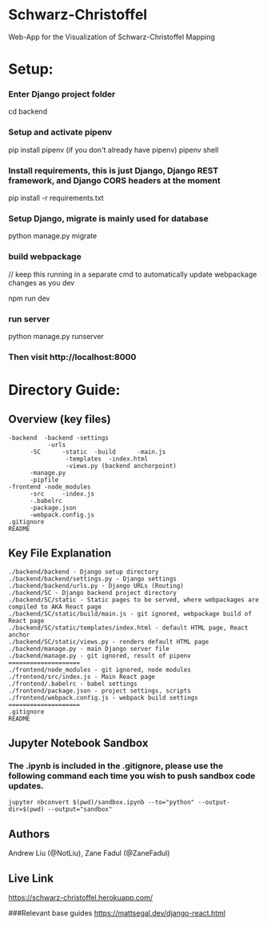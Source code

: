 # Schwarz-Christoffel

Web-App for the Visualization of Schwarz-Christoffel Mapping

# Setup:

### Enter Django project folder

cd backend

### Setup and activate pipenv

pip install pipenv (if you don't already have pipenv)
pipenv shell

### Install requirements, this is just Django, Django REST framework, and Django CORS headers at the moment

pip install -r requirements.txt

### Setup Django, migrate is mainly used for database

python manage.py migrate

### build webpackage

// keep this running in a separate cmd to automatically update webpackage changes as you dev

npm run dev

### run server

python manage.py runserver

### Then visit http://localhost:8000

# Directory Guide:

## Overview (key files)

```
-backend  -backend -settings
	 	   -urls
	  -SC	   -static	-build		-main.js
		   		-templates	-index.html
		   		-views.py (backend anchorpoint)
	  -manage.py
	  -pipfile
-frontend -node_modules
	  -src	   -index.js
	  -.babelrc
	  -package.json
	  -webpack.config.js
.gitignore
README
```

## Key File Explanation

```
./backend/backend - Django setup directory
./backend/backend/settings.py - Django settings
./backend/backend/urls.py - Django URLs (Routing)
./backend/SC - Django backend project directory
./backend/SC/static - Static pages to be served, where webpackages are compiled to AKA React page
./backend/SC/static/build/main.js - git ignored, webpackage build of React page
./backend/SC/static/templates/index.html - default HTML page, React anchor
./backend/SC/static/views.py - renders default HTML page
./backend/manage.py - main Django server file
./backend/manage.py - git ignored, result of pipenv
====================
./frontend/node_modules - git ignored, node modules
./frontend/src/index.js - Main React page
./frontend/.babelrc - babel settings
./frontend/package.json - project settings, scripts
./frontend/webpack.config.js - webpack build settings
====================
.gitignore
README
```

## Jupyter Notebook Sandbox

### The .ipynb is included in the .gitignore, please use the following command each time you wish to push sandbox code updates.

```
jupyter nbconvert $(pwd)/sandbox.ipynb --to="python" --output-dir=$(pwd) --output="sandbox"
```

## Authors

Andrew Liu (@NotLiu), Zane Fadul (@ZaneFadul)

## Live Link

https://schwarz-christoffel.herokuapp.com/

###Relevant base guides
https://mattsegal.dev/django-react.html
